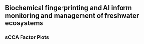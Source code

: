 ## Biochemical fingerprinting and AI inform monitoring and management of freshwater ecosystems 

### sCCA Factor Plots


